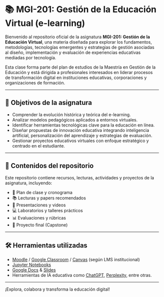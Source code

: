 # 📚 MGI-201: Gestión de la Educación Virtual (e-learning)

Bienvenido al repositorio oficial de la asignatura **MGI-201: Gestión de la Educación Virtual**, una materia diseñada para explorar los fundamentos, metodologías, tecnologías emergentes y estrategias de gestión asociadas al diseño, implementación y evaluación de experiencias educativas mediadas por tecnología.

Esta clase forma parte del plan de estudios de la Maestría en Gestión de la Educación y está dirigida a profesionales interesados en liderar procesos de transformación digital en instituciones educativas, corporaciones y organizaciones de formación.

---

## 🎯 Objetivos de la asignatura

- Comprender la evolución histórica y teórica del e-learning.
- Analizar modelos pedagógicos aplicados a entornos virtuales.
- Identificar herramientas tecnológicas clave para la educación en línea.
- Diseñar propuestas de innovación educativa integrando inteligencia artificial, personalización del aprendizaje y estrategias de evaluación.
- Gestionar proyectos educativos virtuales con enfoque estratégico y centrado en el estudiante.

---

## 📁 Contenidos del repositorio

Este repositorio contiene recursos, lecturas, actividades y proyectos de la asignatura, incluyendo:

- 📄 Plan de clase y cronograma
- 📚 Lecturas y papers recomendados
- 🧠 Presentaciones y videos
- 💻 Laboratorios y talleres prácticos
- 📊 Evaluaciones y rúbricas
- 🚀 Proyecto final (Capstone)

---

## 🛠️ Herramientas utilizadas

- [Moodle](https://moodle.org/) / [Google Classroom](https://classroom.google.com/) / [Canvas](https://www.instructure.com/canvas) (según LMS institucional)
- [Jupyter Notebooks](https://jupyter.org/)
- [Google Docs](https://docs.google.com/) & [Slides](https://slides.google.com/)
- Herramientas de IA educativa como [ChatGPT](https://chat.openai.com/), [Perplexity](https://www.perplexity.ai/), entre otras.

---

¡Explora, colabora y transforma la educación digital!
